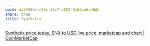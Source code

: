 ```yaml
---
uuid: da33595e-c56c-48c7-a522-61d9ce6ad8dd
share: true
title: Synthetix
---
```

[Synthetix price today, SNX to USD live price, marketcap and chart | CoinMarketCap](https://coinmarketcap.com/currencies/synthetix/)